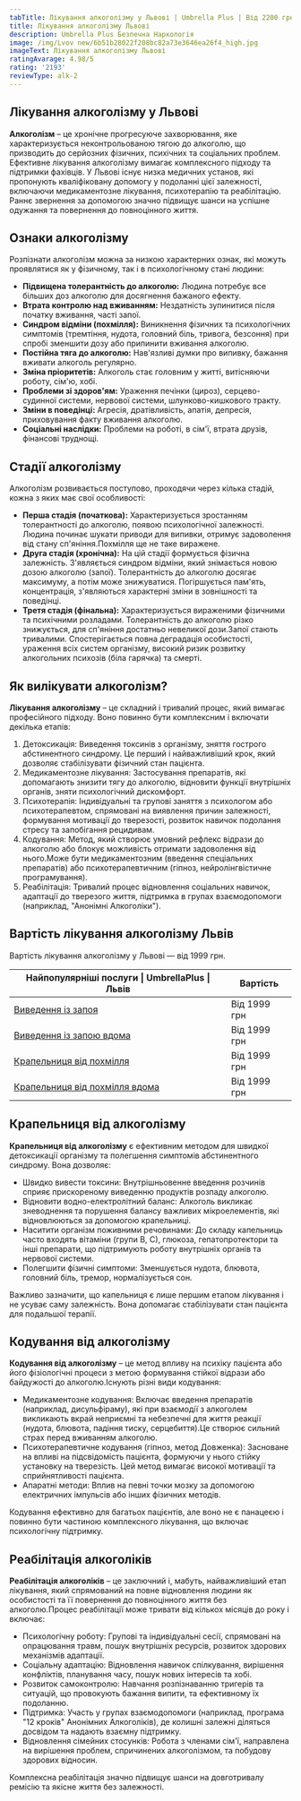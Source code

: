 ```yaml
---
tabTitle: Лікування алкоголізму у Львові | Umbrella Plus | Від 2200 грн
title: Лікування алкоголізму Львові
description: Umbrella Plus Безпечна Наркологія
image: /img/Lvov new/6b51b28022f208bc82a73e3646ea26f4_high.jpg
imageText: Лікування алкоголізму Львові
ratingAvarage: 4.98/5
rating: '2193'
reviewType: alk-2
---
```


## Лікування алкоголізму у Львові

**Алкоголізм** – це хронічне прогресуюче захворювання, яке характеризується неконтрольованою тягою до алкоголю, що призводить до серйозних фізичних, психічних та соціальних проблем. Ефективне лікування алкоголізму вимагає комплексного підходу та підтримки фахівців. У Львові існує низка медичних установ, які пропонують кваліфіковану допомогу у подоланні цієї залежності, включаючи медикаментозне лікування, психотерапію та реабілітацію. Раннє звернення за допомогою значно підвищує шанси на успішне одужання та повернення до повноцінного життя.

## Ознаки алкоголізму

Розпізнати алкоголізм можна за низкою характерних ознак, які можуть проявлятися як у фізичному, так і в психологічному стані людини:

* **Підвищена толерантність до алкоголю:** Людина потребує все більших доз алкоголю для досягнення бажаного ефекту.
* **Втрата контролю над вживанням:** Нездатність зупинитися після початку вживання, часті запої.
* **Синдром відміни (похмілля):** Виникнення фізичних та психологічних симптомів (тремтіння, нудота, головний біль, тривога, безсоння) при спробі зменшити дозу або припинити вживання алкоголю.
* **Постійна тяга до алкоголю:** Нав'язливі думки про випивку, бажання вживати алкоголь регулярно.
* **Зміна пріоритетів:** Алкоголь стає головним у житті, витісняючи роботу, сім'ю, хобі.
* **Проблеми зі здоров'ям:** Ураження печінки (цироз), серцево-судинної системи, нервової системи, шлунково-кишкового тракту.
* **Зміни в поведінці:** Агресія, дратівливість, апатія, депресія, приховування факту вживання алкоголю.
* **Соціальні наслідки:** Проблеми на роботі, в сім'ї, втрата друзів, фінансові труднощі.

## Стадії алкоголізму

Алкоголізм розвивається поступово, проходячи через кілька стадій, кожна з яких має свої особливості:

* **Перша стадія (початкова):** Характеризується зростанням толерантності до алкоголю, появою психологічної залежності. Людина починає шукати приводи для випивки, отримує задоволення від стану сп'яніння.Похмілля ще не таке виражене.
* **Друга стадія (хронічна):** На цій стадії формується фізична залежність. З'являється синдром відміни, який знімається новою дозою алкоголю (запої). Толерантність до алкоголю досягає максимуму, а потім може знижуватися. Погіршується пам'ять, концентрація, з'являються характерні зміни в зовнішності та поведінці.
* **Третя стадія (фінальна):** Характеризується вираженими фізичними та психічними розладами. Толерантність до алкоголю різко знижується, для сп'яніння достатньо невеликої дози.Запої стають тривалими. Спостерігається повна деградація особистості, ураження всіх систем організму, високий ризик розвитку алкогольних психозів (біла гарячка) та смерті.

## Як вилікувати алкоголізм?

**Лікування алкоголізму** – це складний і тривалий процес, який вимагає професійного підходу. Воно повинно бути комплексним і включати декілька етапів:

1. Детоксикація: Виведення токсинів з організму, зняття гострого абстинентного синдрому. Це перший і найважливіший крок, який дозволяє стабілізувати фізичний стан пацієнта.
2. Медикаментозне лікування: Застосування препаратів, які допомагають знизити тягу до алкоголю, відновити функції внутрішніх органів, зняти психологічний дискомфорт.
3. Психотерапія: Індивідуальні та групові заняття з психологом або психотерапевтом, спрямовані на виявлення причин залежності, формування мотивації до тверезості, розвиток навичок подолання стресу та запобігання рецидивам.
4. Кодування: Метод, який створює умовний рефлекс відрази до алкоголю або блокує можливість отримати задоволення від нього.Може бути медикаментозним (введення спеціальних препаратів) або психотерапевтичним (гіпноз, нейролінгвістичне програмування).
5. Реабілітація: Тривалий процес відновлення соціальних навичок, адаптації до тверезого життя, підтримка в групах взаємодопомоги (наприклад, "Анонімні Алкоголіки").

## Вартість лікування алкоголізму Львів

Вартість лікування алкоголізму у Львові — від 1999 грн.

| Найпопулярніші послуги \| UmbrellaPlus \| Львів                                                                 | Вартість     |
| --------------------------------------------------------------------------------------------------------------- | ------------ |
| [Виведення із запоя](https://umbrella-plus.com.ua/uk/lviv/vivod-iz-zapoia-lvov-ua/)                             | Від 1999 грн |
| [Виведення із запою вдома](https://umbrella-plus.com.ua/uk/lviv/vivod-iz-zapoia-na-domy-lv%D1%96v-ua/)          | Від 1999 грн |
| [Крапельниця від похмілля](https://umbrella-plus.com.ua/uk/lviv/kapelnica_ot_alkogola_lvov/)                    | Від 1999 грн |
| [Крапельниця від похмілля вдома](https://umbrella-plus.com.ua/uk/lviv/kapelnica_ot_alkogola_na-domy-lv%D1%96v/) | Від 1999 грн |

## Крапельниця від алкоголізму

**Крапельниця від алкоголізму** є ефективним методом для швидкої детоксикації організму та полегшення симптомів абстинентного синдрому. Вона дозволяє:

* Швидко вивести токсини: Внутрішньовенне введення розчинів сприяє прискореному виведенню продуктів розпаду алкоголю.
* Відновити водно-електролітний баланс: Алкоголь викликає зневоднення та порушення балансу важливих мікроелементів, які відновлюються за допомогою крапельниці.
* Наситити організм поживними речовинами: До складу капельниць часто входять вітаміни (групи В, С), глюкоза, гепатопротектори та інші препарати, що підтримують роботу внутрішніх органів та нервової системи.
* Полегшити фізичні симптоми: Зменшується нудота, блювота, головний біль, тремор, нормалізується сон.

Важливо зазначити, що капельниця є лише першим етапом лікування і не усуває саму залежність. Вона допомагає стабілізувати стан пацієнта для подальшої терапії.

## Кодування від алкоголізму

**Кодування від алкоголізму** – це метод впливу на психіку пацієнта або його фізіологічні процеси з метою формування стійкої відрази або байдужості до алкоголю.Існують різні види кодування:

* Медикаментозне кодування: Включає введення препаратів (наприклад, дисульфіраму), які при взаємодії з алкоголем викликають вкрай неприємні та небезпечні для життя реакції (нудота, блювота, падіння тиску, серцебиття).Це створює сильний страх перед вживанням алкоголю.
* Психотерапевтичне кодування (гіпноз, метод Довженка): Засноване на впливі на підсвідомість пацієнта, формуючи у нього стійку установку на тверезість. Цей метод вимагає високої мотивації та сприйнятливості пацієнта.
* Апаратні методи: Вплив на певні точки мозку за допомогою електричних імпульсів або інших фізичних методів.

Кодування ефективно для багатьох пацієнтів, але воно не є панацеєю і повинно бути частиною комплексного лікування, що включає психологічну підтримку.

## Реабілітація алкоголіків

**Реабілітація алкоголіків** – це заключний і, мабуть, найважливіший етап лікування, який спрямований на повне відновлення людини як особистості та її повернення до повноцінного життя без алкоголю.Процес реабілітації може тривати від кількох місяців до року і включає:

* Психологічну роботу: Групові та індивідуальні сесії, спрямовані на опрацювання травм, пошук внутрішніх ресурсів, розвиток здорових механізмів адаптації.
* Соціальну адаптацію: Відновлення навичок спілкування, вирішення конфліктів, планування часу, пошук нових інтересів та хобі.
* Розвиток самоконтролю: Навчання розпізнаванню тригерів та ситуацій, що провокують бажання випити, та ефективному їх подоланню.
* Підтримка: Участь у групах взаємодопомоги (наприклад, програма "12 кроків" Анонімних Алкоголіків), де колишні залежні діляться досвідом та надають взаємну підтримку.
* Відновлення сімейних стосунків: Робота з членами сім'ї, направлена на вирішення проблем, спричинених алкоголізмом, та побудову здорових відносин.

Комплексна реабілітація значно підвищує шанси на довготривалу ремісію та якісне життя без залежності.
